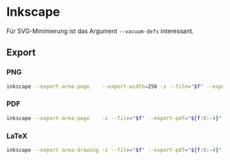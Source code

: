 # Inkscape

Für SVG-Minimierung ist das Argument `--vacuum-defs` interessant.

## Export

### PNG

```bash
inkscape --export-area-page    --export-width=256 -z --file="$f" --export-png="${f:0:-4}".png
```

### PDF

```bash
inkscape --export-area-page    -z --file="$f" --export-pdf="${f:0:-4}".pdf
```

### LaTeX

```bash
inkscape --export-area-drawing -z --file="$f" --export-pdf="${f:0:-4}".pdf --export-latex
```
